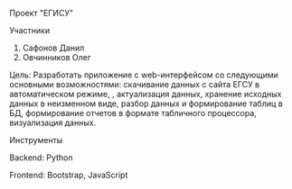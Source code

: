 Проект "ЕГИСУ"

Участники
1. Сафонов Данил
2. Овчинников Олег

Цель: Разработать приложение с web-интерфейсом со следующими основными
возможностями: скачивание данных с сайта ЕГСУ в автоматическом режиме, , актуализация
данных, хранение исходных данных в неизменном виде, разбор данных и формирование
таблиц в БД, формирование отчетов в формате табличного процессора, визуализация данных.

Инструменты

Backend: Python

Frontend: Bootstrap, JavaScript
